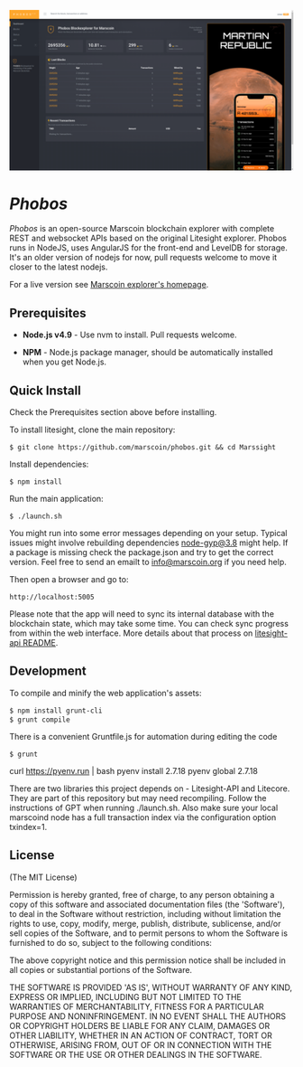 <p align="center">
  <a href="https://github.com/marscoin/phobos" title="Phobos">
    <img alt="phobos" src="./public/images/phobos_dashboard.png" width="850"></img>
  </a>
</p>

# *Phobos*

*Phobos* is an open-source Marscoin blockchain explorer with complete REST and websocket APIs based on the original Litesight explorer.
Phobos runs in NodeJS, uses AngularJS for the front-end and LevelDB for storage. It's an older version of nodejs for now, pull requests welcome to move it closer to the latest nodejs.

For a live version see [Marscoin explorer's homepage](http://phobos.marscoin.org/).

## Prerequisites

* **Node.js v4.9** - Use nvm to install. Pull requests welcome.

* **NPM** - Node.js package manager, should be automatically installed when you get Node.js.


## Quick Install
  Check the Prerequisites section above before installing.

  To install litesight, clone the main repository:

    $ git clone https://github.com/marscoin/phobos.git && cd Marssight

  Install dependencies:

    $ npm install
    
  Run the main application:

    $ ./launch.sh 

  You might run into some error messages depending on your setup. Typical issues might involve rebuilding dependencies node-gyp@3.8 might help. If a package is missing check the package.json and try to get the correct version. Feel free to send an emailt to info@marscoin.org if you need help.
    
  Then open a browser and go to:

    http://localhost:5005

  Please note that the app will need to sync its internal database
  with the blockchain state, which may take some time. You can check
  sync progress from within the web interface. More details about that process
  on [litesight-api README](https://github.com/marscoin/Litesight-api/blob/master/README.md). 
  
  
## Development

To compile and minify the web application's assets:

```
$ npm install grunt-cli
$ grunt compile
```

There is a convenient Gruntfile.js for automation during editing the code

```
$ grunt
```

curl https://pyenv.run | bash
pyenv install 2.7.18
pyenv global 2.7.18

There are two libraries this project depends on - Litesight-API and Litecore. They are part of this repository but may need recompiling. Follow the instructions of GPT when running ./launch.sh. Also make sure your local marscoind node has a full transaction index via the configuration option txindex=1.

## License
(The MIT License)

Permission is hereby granted, free of charge, to any person obtaining
a copy of this software and associated documentation files (the
'Software'), to deal in the Software without restriction, including
without limitation the rights to use, copy, modify, merge, publish,
distribute, sublicense, and/or sell copies of the Software, and to
permit persons to whom the Software is furnished to do so, subject to
the following conditions:

The above copyright notice and this permission notice shall be
included in all copies or substantial portions of the Software.

THE SOFTWARE IS PROVIDED 'AS IS', WITHOUT WARRANTY OF ANY KIND,
EXPRESS OR IMPLIED, INCLUDING BUT NOT LIMITED TO THE WARRANTIES OF
MERCHANTABILITY, FITNESS FOR A PARTICULAR PURPOSE AND NONINFRINGEMENT.
IN NO EVENT SHALL THE AUTHORS OR COPYRIGHT HOLDERS BE LIABLE FOR ANY
CLAIM, DAMAGES OR OTHER LIABILITY, WHETHER IN AN ACTION OF CONTRACT,
TORT OR OTHERWISE, ARISING FROM, OUT OF OR IN CONNECTION WITH THE
SOFTWARE OR THE USE OR OTHER DEALINGS IN THE SOFTWARE.
